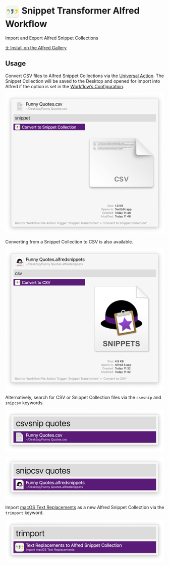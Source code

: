 # <img src='Workflow/icon.png' width='45' align='center' alt='icon'> Snippet Transformer Alfred Workflow

Import and Export Alfred Snippet Collections

[⤓ Install on the Alfred Gallery](https://alfred.app/workflows/alfredapp/snippet-transformer)

## Usage

Convert CSV files to Alfred Snippet Collections via the [Universal Action](https://www.alfredapp.com/help/features/universal-actions/). The Snippet Collection will be saved to the Desktop and opened for import into Alfred if the option is set in the [Workflow’s Configuration](https://www.alfredapp.com/help/workflows/user-configuration/).

![Universal Action to convert to Snippet Collection](Workflow/images/about/uafromcsv.png)

Converting from a Snippet Collection to CSV is also available.

![Universal Action to convert to CSV](Workflow/images/about/uafromcollection.png)

Alternatively, search for CSV or Snippet Collection files via the `csvsnip` and `snipcsv` keywords.

![Keyword to convert to Snippet Collection](Workflow/images/about/keywordfromcsv.png)

![Keyword to convert to CSV](Workflow/images/about/keywordfromcollection.png)

Import [macOS Text Replacements](https://support.apple.com/en-gb/guide/mac-help/mh35735/mac) as a new Alfred Snippet Collection via the `trimport` keyword.

![Import Text Replacements](Workflow/images/about/trimport.png)
